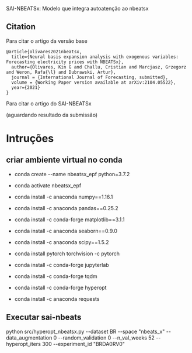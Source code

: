 SAI-NBEATSx: Modelo que integra autoatenção ao nbeatsx

## Citation

Para citar o artigo da versão base

```console
@article{olivares2021nbeatsx,
  title={Neural basis expansion analysis with exogenous variables: Forecasting electricity prices with NBEATSx},
  author={Olivares, Kin G and Challu, Cristian and Marcjasz, Grzegorz and Weron, Rafa{\l} and Dubrawski, Artur},
  journal = {International Journal of Forecasting, submitted},
  volume = {Working Paper version available at arXiv:2104.05522},
  year={2021}
}
```

Para citar o artigo do SAI-NBEATSx

(aguardando resultado da submissão)

# Intruções


## criar ambiente virtual no conda

- conda create --name nbeatsx_epf python=3.7.2
- conda activate nbeatsx_epf

- conda install -c anaconda numpy==1.16.1
- conda install -c anaconda pandas==0.25.2
- conda install -c conda-forge matplotlib==3.1.1
- conda install -c anaconda seaborn==0.9.0
- conda install -c anaconda scipy==1.5.2

- conda install pytorch torchvision -c pytorch

- conda install -c conda-forge jupyterlab
- conda install -c conda-forge tqdm
- conda install -c conda-forge hyperopt
- conda install -c anaconda requests

## Executar sai-nbeats

python src/hyperopt_nbeatsx.py --dataset BR --space "nbeats_x" --data_augmentation 0 --random_validation 0 --n_val_weeks 52 --hyperopt_iters 300 --experiment_id "BRDA0RV0"
